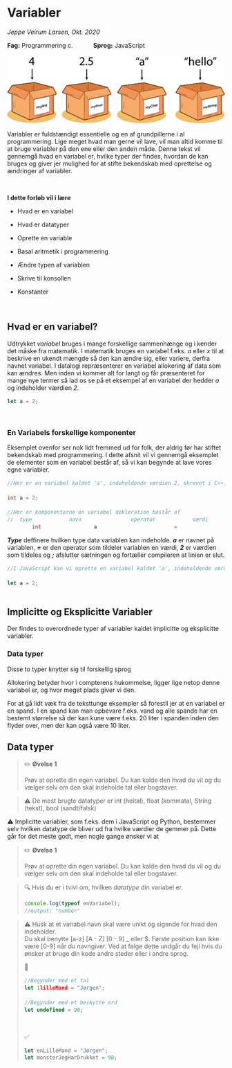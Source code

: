 

# Variabler

*Jeppe Veirum Larsen, Okt. 2020*

**Fag:** Programmering c.&nbsp; &nbsp; &nbsp; &nbsp;&nbsp; &nbsp; &nbsp;**Sprog:** JavaScript

![Think variables as boxes contining values!](./figures/variables.png)

Variabler er fuldstændigt essentielle og en af grundpillerne i al programmering. Lige meget hvad man gerne vil lave, vil man altid komme til at bruge variabler på den ene eller den anden måde. Denne tekst vil gennemgå hvad en variabel er, hvilke typer der findes, hvordan de kan bruges og giver jer mulighed for at stifte bekendskab med oprettelse og ændringer af variabler.

<br/>

 **I dette forløb vil i lære**

- Hvad er en variabel

- Hvad er datatyper

- Oprette en variable
- Basal aritmetik i programmering

- Ændre typen af variablen

- Skrive til konsollen
- Konstanter

<br/>

## Hvad er en variabel?

Udtrykket *variabel* bruges i mange forskellige sammenhænge og i kender det måske fra matematik. I matematik bruges en variabel f.eks. *a* eller *x* til at beskrive en ukendt mængde så den kan ændre sig, eller variere, derfra navnet variabel. I datalogi repræsenterer en variabel allokering af data som kan ændres. Men inden vi kommer alt for langt og får præsenteret for mange nye termer så lad os se på et eksempel af en variabel der hedder *a* og indeholder værdien *2*.

``` javascript
let a = 2;
```

<br/>

### En Variabels forskellige komponenter

Eksemplet ovenfor ser nok lidt fremmed ud for folk, der aldrig før har stiftet bekendskab med programmering. I dette afsnit vil vi gennemgå eksemplet de elementer som en variabel består af, så vi kan begynde at lave vores egne variabler. 

```java
//Her er en variabel kaldet 'a', indeholdende værdien 2, skrevet i C++.

int a = 2;
	
//Her er komponenterne en variabel dekleration består af
//	type			navn				operator			værdi				terminator
		int					a						  =						2							;

```



***Type*** deffinere hvilken type data variablen kan indeholde. ***a*** er navnet på variablen, ***=*** er den operator som tildeler variablen en værdi, ***2*** er værdien som tildeles og ***;*** afslutter sætningen og fortæller compileren at linien er slut.







````js
//I JavaScript kan vi oprette en variabel kaldet 'a', indeholdende værdien 2, f.eks. se sådan ud.

let a = 2;
 
````



## Implicitte og Eksplicitte Variabler

Der findes to overordnede typer af variabler kaldet implicitte og eksplicitte variabler. 

### Data typer





Disse to typer knytter sig til forskellig sprog 





 Allokering betyder hvor i compterens hukommelse, ligger lige netop denne variabel er, og hvor meget plads giver vi den.



For at gå lidt væk fra de teksttunge eksempler så forestil jer at en variabel er en spand. I en spand kan man opbevare f.eks. vand og alle spande har en bestemt størrelse så der kan kune være f.eks. 20 liter i spanden inden den flyder over, men der kan også være 10 liter. 




## Data typer



> :pencil2: **Øvelse 1**
>
> Prøv at oprette din egen variabel. Du kan kalde den hvad du vil og du vælger selv om den skal indeholde tal eller bogstaver.



> :warning: De mest brugte datatyper er int (heltal), float (kommatal, String (tekst), bool (sandt/falsk) 



:warning: Implicitte variabler, som f.eks. dem i JavaScript og Python, bestemmer selv hvilken datatype de bliver ud fra hvilke værdier de gemmer på. Dette går for det meste godt, men nogle gange ønsker vi at  



>:pencil2: **Øvelse 1**
>
>
>Prøv at oprette din egen variabel. Du kan kalde den hvad du vil og du vælger selv om den skal indeholde tal eller bogstaver.



> :mag: Hvis du er i tvivl om, hvilken *datatype* din variabel er.
>
> ```javascript
> console.log(typeof enVariabel);
> //output: "number"
> ```
>
> 





> :warning: Husk at et variabel navn skal være unikt og sigende for hvad den indeholder.  
> Du skal benytte [a-z] [A - Z] [0 - 9] _ eller $. Første position kan ikke være [0-9] når du navngiver. Ved at følge dette undgår du fejl hvis du ønsker at bruge din kode andre steder eller i andre sprog.
>
> :no_entry_sign: 
>
> ```javascript
> //Begynder med et tal
> let 1lilleMand = "Jørgen";
> 
> //Begynder med et beskytte ord
> let undefined = 98;
> ```
>
> <br/>
>
> :white_check_mark: 
>
> ```javascript
> let enLilleMand = "Jørgen";
> let monsterJegHarDrukket = 98;
> ```
>
> 


































